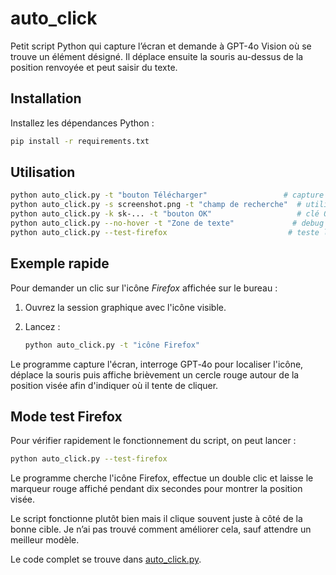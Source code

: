 # auto_click

Petit script Python qui capture l’écran et demande à GPT-4o Vision où se trouve un élément désigné. Il déplace ensuite la souris au-dessus de la position renvoyée et peut saisir du texte.

## Installation

Installez les dépendances Python :

```bash
pip install -r requirements.txt
```

## Utilisation

 ```bash
 python auto_click.py -t "bouton Télécharger"                 # capture auto via $OPENAI_API_KEY
 python auto_click.py -s screenshot.png -t "champ de recherche"  # utilise une image existante
 python auto_click.py -k sk-... -t "bouton OK"                   # clé OpenAI explicite
 python auto_click.py --no-hover -t "Zone de texte"             # debug : ne pas bouger la souris
 python auto_click.py --test-firefox                           # teste l'ic\u00f4ne Firefox
 ```

## Exemple rapide

Pour demander un clic sur l'icône *Firefox* affichée sur le bureau :

1. Ouvrez la session graphique avec l'icône visible.
2. Lancez :

   ```bash
   python auto_click.py -t "icône Firefox"
   ```

Le programme capture l'écran, interroge GPT‑4o pour localiser l'icône,
déplace la souris puis affiche brièvement un cercle rouge autour de la
position visée afin d'indiquer où il tente de cliquer.

## Mode test Firefox

Pour vérifier rapidement le fonctionnement du script, on peut lancer :

```bash
python auto_click.py --test-firefox
```

Le programme cherche l'icône Firefox, effectue un double clic et laisse le
marqueur rouge affiché pendant dix secondes pour montrer la position visée.

Le script fonctionne plutôt bien mais il clique souvent juste à côté de la bonne cible. Je n’ai pas trouvé comment améliorer cela, sauf attendre un meilleur modèle.

Le code complet se trouve dans [auto_click.py](auto_click.py).
